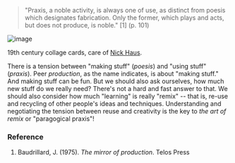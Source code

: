 > "Praxis, a noble activity, is always one of use, as distinct from
> poesis which designates fabrication. Only the former, which plays and
> acts, but does not produce, is noble." [1] (p. 101)

![image](http://lh5.ggpht.com/_OLJ1m43rLvk/S3wtlforRrI/AAAAAAAAA6A/n3OUMGXp_Fs/s800/victorian%20collage_cards.JPG)

19th century collage cards, care of [Nick
Haus](http://www.nickhaus.com/2010/02/afternoon-remembered-complete-with.html).

There is a tension between "making stuff" (*poesis*) and "using stuff"
(*praxis*). Peer *production*, as the name indicates, is about "making
stuff." And making stuff can be fun. But we should also ask ourselves,
how much new stuff do we really need? There's not a hard and fast answer
to that. We should also consider how much "learning" is really "remix"
-- that is, re-use and recycling of other people's ideas and techniques.
Understanding and negotiating the tension between reuse and creativity
is the key to *the art of remix* or "paragogical praxis"!

### Reference

1.  Baudrillard, J. (1975). *The mirror of production*. Telos Press

